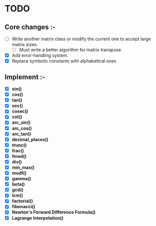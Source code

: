 # TODO

## Core changes :-

- [ ] Write another matrix class or modify the current one to accept large matrix sizes.
  - [ ] Must write a better algorithm for matrix transpose.

- [x] Add error-handling system.
- [x] Replace symbolic constants with alphabetical ones

## Implement :-

- [x] **sin()**
- [x] **cos()**
- [x] **tan()**
- [x] **sec()**
- [x] **cosec()**
- [x] **cot()**
- [x] **arc_sin()**
- [x] **arc_cos()**
- [x] **arc_tan()**
- [x] **decimal_places()**
- [x] **trunc()**
- [x] **frac()**
- [x] **fmod()**
- [x] **div()**
- [x] **min_max()**
- [x] **modf()**
- [x] **gamma()**
- [x] **beta()**
- [x] **gcd()**
- [x] **lcm()**
- [x] **factorial()**
- [x] **fibonacci()**
- [x] **Newton's Forward Difference Formula()**
- [x] **Lagrange Interpolation()**
